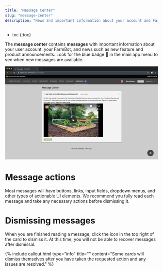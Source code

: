 ```yaml
---
title: "Message Center"
slug: "message-center"
description: "News and important information about your account and FarmBot"
---
```


* toc
{:toc}

The **message center** contains **messages** with important information about your user account, your FarmBot, and news such as new feature and product announcements. Look for the blue badge :large_blue_circle: in the main app menu to see when new messages are available.

![Message Center.png](_images/Message_Center.png)

# Message actions
Most messages will have buttons, links, input fields, dropdown menus, and other types of actionable UI elements. We recommend you fully read each message and take any necessary actions before dismissing it.

# Dismissing messages
When you are finished reading a message, click the <i class='fa fa-times'></i> icon in the top right of the card to dismiss it. At this time, you will not be able to recover messages after dismissal.

{%
include callout.html
type="info"
title=""
content="Some cards will dismiss themselves after you have taken the requested action and any issues are resolved."
%}

